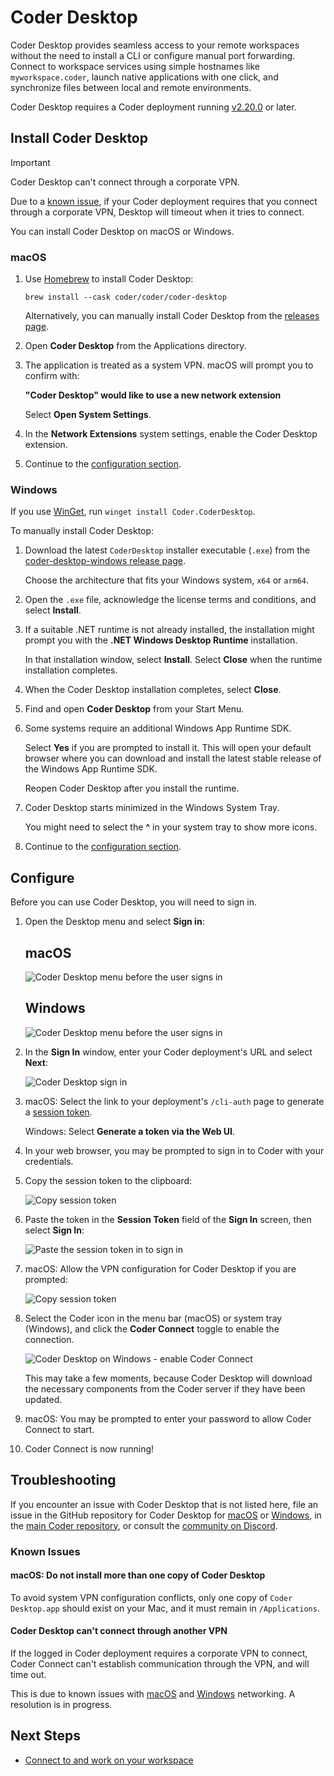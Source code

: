 # Coder Desktop

Coder Desktop provides seamless access to your remote workspaces without the need to install a CLI or configure manual port forwarding.
Connect to workspace services using simple hostnames like `myworkspace.coder`, launch native applications with one click,
and synchronize files between local and remote environments.

Coder Desktop requires a Coder deployment running [v2.20.0](https://github.com/coder/coder/releases/tag/v2.20.0) or later.

## Install Coder Desktop

> [!IMPORTANT]
> Coder Desktop can't connect through a corporate VPN.
>
> Due to a [known issue](#coder-desktop-cant-connect-through-another-vpn),
> if your Coder deployment requires that you connect through a corporate VPN, Desktop will timeout when it tries to connect.

<div class="tabs">

You can install Coder Desktop on macOS or Windows.

### macOS

1. Use [Homebrew](https://brew.sh/) to install Coder Desktop:

   ```shell
   brew install --cask coder/coder/coder-desktop
   ```

   Alternatively, you can manually install Coder Desktop from the [releases page](https://github.com/coder/coder-desktop-macos/releases).

1. Open **Coder Desktop** from the Applications directory.

1. The application is treated as a system VPN. macOS will prompt you to confirm with:

   **"Coder Desktop" would like to use a new network extension**

   Select **Open System Settings**.

1. In the **Network Extensions** system settings, enable the Coder Desktop extension.

1. Continue to the [configuration section](#configure).

### Windows

If you use [WinGet](https://github.com/microsoft/winget-cli), run `winget install Coder.CoderDesktop`.

To manually install Coder Desktop:

1. Download the latest `CoderDesktop` installer executable (`.exe`) from the [coder-desktop-windows release page](https://github.com/coder/coder-desktop-windows/releases).

   Choose the architecture that fits your Windows system, `x64` or `arm64`.

1. Open the `.exe` file, acknowledge the license terms and conditions, and select **Install**.

1. If a suitable .NET runtime is not already installed, the installation might prompt you with the **.NET Windows Desktop Runtime** installation.

   In that installation window, select **Install**. Select **Close** when the runtime installation completes.

1. When the Coder Desktop installation completes, select **Close**.

1. Find and open **Coder Desktop** from your Start Menu.

1. Some systems require an additional Windows App Runtime SDK.

   Select **Yes** if you are prompted to install it.
   This will open your default browser where you can download and install the latest stable release of the Windows App Runtime SDK.

   Reopen Coder Desktop after you install the runtime.

1. Coder Desktop starts minimized in the Windows System Tray.

   You might need to select the **^** in your system tray to show more icons.

1. Continue to the [configuration section](#configure).

</div>

## Configure

Before you can use Coder Desktop, you will need to sign in.

1. Open the Desktop menu and select **Sign in**:

   <div class="tabs">

   ## macOS

   ![Coder Desktop menu before the user signs in](../../images/user-guides/desktop/coder-desktop-mac-pre-sign-in.png)

   ## Windows

   ![Coder Desktop menu before the user signs in](../../images/user-guides/desktop/coder-desktop-win-pre-sign-in.png)

   </div>

1. In the **Sign In** window, enter your Coder deployment's URL and select **Next**:

   ![Coder Desktop sign in](../../images/user-guides/desktop/coder-desktop-sign-in.png)

1. macOS: Select the link to your deployment's `/cli-auth` page to generate a [session token](../../admin/users/sessions-tokens.md).

   Windows: Select **Generate a token via the Web UI**.

1. In your web browser, you may be prompted to sign in to Coder with your credentials.

1. Copy the session token to the clipboard:

   ![Copy session token](../../images/templates/coder-session-token.png)

1. Paste the token in the **Session Token** field of the **Sign In** screen, then select **Sign In**:

   ![Paste the session token in to sign in](../../images/user-guides/desktop/coder-desktop-session-token.png)

1. macOS: Allow the VPN configuration for Coder Desktop if you are prompted:

   ![Copy session token](../../images/user-guides/desktop/mac-allow-vpn.png)

1. Select the Coder icon in the menu bar (macOS) or system tray (Windows), and click the **Coder Connect** toggle to enable the connection.

   ![Coder Desktop on Windows - enable Coder Connect](../../images/user-guides/desktop/coder-desktop-win-enable-coder-connect.png)

   This may take a few moments, because Coder Desktop will download the necessary components from the Coder server if they have been updated.

1. macOS: You may be prompted to enter your password to allow Coder Connect to start.

1. Coder Connect is now running!

## Troubleshooting

If you encounter an issue with Coder Desktop that is not listed here, file an issue in the GitHub repository for
Coder Desktop for [macOS](https://github.com/coder/coder-desktop-macos/issues) or
[Windows](https://github.com/coder/coder-desktop-windows/issues), in the
[main Coder repository](https://github.com/coder/coder/issues), or consult the
[community on Discord](https://coder.com/chat).

### Known Issues

#### macOS: Do not install more than one copy of Coder Desktop

To avoid system VPN configuration conflicts, only one copy of `Coder Desktop.app` should exist on your Mac, and it must remain in `/Applications`.

#### Coder Desktop can't connect through another VPN

If the logged in Coder deployment requires a corporate VPN to connect, Coder Connect can't establish communication
through the VPN, and will time out.

This is due to known issues with [macOS](https://github.com/coder/coder-desktop-macos/issues/201) and
[Windows](https://github.com/coder/coder-desktop-windows/issues/147) networking.
A resolution is in progress.

## Next Steps

- [Connect to and work on your workspace](./desktop-connect-sync.md)
